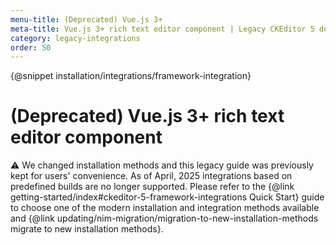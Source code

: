 ```yaml
---
menu-title: (Deprecated) Vue.js 3+
meta-title: Vue.js 3+ rich text editor component | Legacy CKEditor 5 documentation
category: legacy-integrations
order: 50
---
```


{@snippet installation/integrations/framework-integration}

# (Deprecated) Vue.js 3+ rich text editor component

<info-box warning>
	⚠️  We changed installation methods and this legacy guide was previously kept for users' convenience. As of April, 2025 integrations based on predefined builds are no longer supported. Please refer to the {@link getting-started/index#ckeditor-5-framework-integrations Quick Start} guide to choose one of the modern installation and integration methods available and {@link updating/nim-migration/migration-to-new-installation-methods migrate to new installation methods}.
</info-box>
